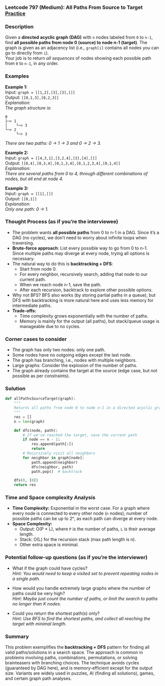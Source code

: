 ### Leetcode 797 (Medium): All Paths From Source to Target [Practice](https://leetcode.com/problems/all-paths-from-source-to-target)

### Description  
Given a **directed acyclic graph (DAG)** with `n` nodes labeled from `0` to `n-1`, find **all possible paths from node 0 (source) to node n-1 (target)**. The graph is given as an adjacency list (i.e., `graph[i]` contains all nodes you can go to directly from `i`).  
Your job is to return *all sequences* of nodes showing each possible path from `0` to `n-1`, in any order.

### Examples  

**Example 1:**  
Input: `graph = [[1,2],[3],[3],[]]`  
Output: `[[0,1,3],[0,2,3]]`  
*Explanation:  
The graph structure is:*
```
0
├─> 1
│    └─> 3
└─> 2
     └─> 3
```
*There are two paths: 0 → 1 → 3 and 0 → 2 → 3.*

**Example 2:**  
Input: `graph = [[4,3,1],[3,2,4],[3],[4],[]]`  
Output: `[[0,4],[0,3,4],[0,1,3,4],[0,1,2,3,4],[0,1,4]]`  
*Explanation:  
There are several paths from 0 to 4, through different combinations of nodes, but all end at node 4.*

**Example 3:**  
Input: `graph = [[1],[]]`  
Output: `[[0,1]]`  
*Explanation:  
Only one path: 0 → 1.*

### Thought Process (as if you’re the interviewee)  
- The problem wants **all possible paths** from 0 to n-1 in a DAG. Since it’s a DAG (no cycles), we don’t need to worry about infinite loops when traversing.
- **Brute-force approach**: List every possible way to go from 0 to n-1. Since multiple paths may diverge at every node, trying all options is necessary.
- The natural way to do this is **backtracking + DFS**:  
  - Start from node 0.
  - For every neighbor, recursively search, adding that node to our current path.
  - When we reach node n-1, save the path.
  - After each recursion, backtrack to explore other possible options.
- Why not BFS? BFS also works (by storing partial paths in a queue), but DFS with backtracking is more natural here and uses less memory for intermediate paths.  
- **Trade-offs:**  
  - Time complexity grows exponentially with the number of paths.
  - Memory is mainly for the output (all paths), but stack/queue usage is manageable due to no cycles.

### Corner cases to consider  
- The graph has only two nodes: only one path.
- Some nodes have no outgoing edges except the last node.
- The graph has branching, i.e., nodes with multiple neighbors.
- Large graphs: Consider the explosion of the number of paths.
- The graph already contains the target at the source (edge case, but not possible as per constraints).

### Solution

```python
def allPathsSourceTarget(graph):
    """
    Returns all paths from node 0 to node n-1 in a directed acyclic graph.
    """
    res = []
    n = len(graph)

    def dfs(node, path):
        # If we've reached the target, save the current path
        if node == n - 1:
            res.append(path[:])
            return
        # Recursively visit all neighbors
        for neighbor in graph[node]:
            path.append(neighbor)
            dfs(neighbor, path)
            path.pop()  # backtrack

    dfs(0, [0])
    return res
```

### Time and Space complexity Analysis  

- **Time Complexity:** Exponential in the worst case. For a graph where every node is connected to every other node (`n` nodes), number of possible paths can be up to 2ⁿ, as each path can diverge at every node.
- **Space Complexity:**  
  - Output: O(P × L), where `P` is the number of paths, `L` is their average length.
  - Stack: O(L) for the recursion stack (max path length is n).
  - Other extra space is minimal.

### Potential follow-up questions (as if you’re the interviewer)  

- What if the graph could have cycles?  
  *Hint: You would need to keep a visited set to prevent repeating nodes in a single path.*

- How would you handle extremely large graphs where the number of paths could be very high?  
  *Hint: Maybe just count the number of paths, or limit the search to paths no longer than K nodes.*

- Could you return the shortest path(s) only?  
  *Hint: Use BFS to find the shortest paths, and collect all reaching the target with minimal length.*

### Summary
This problem exemplifies the **backtracking + DFS** pattern for finding all valid paths/solutions in a search space. The approach is common in problems involving paths, combinations, permutations, or solving brainteasers with branching choices. The technique avoids cycles (guaranteed by DAG here), and is memory-efficient except for the output size. Variants are widely used in puzzles, AI (finding all solutions), games, and certain graph path analyses.